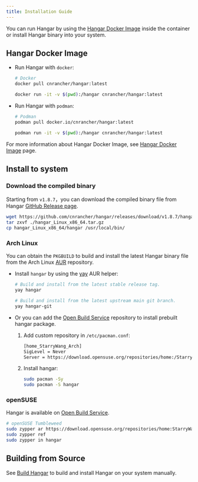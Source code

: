 ```yaml
---
title: Installation Guide
---
```


You can run Hangar by using the [Hangar Docker Image](#hangar-docker-image) inside the container or install Hangar binary into your system.

## Hangar Docker Image

- Run Hangar with `docker`:

    ```sh
    # Docker
    docker pull cnrancher/hangar:latest

    docker run -it -v $(pwd):/hangar cnrancher/hangar:latest
    ```

- Run Hangar with `podman`:

    ```sh
    # Podman
    podman pull docker.io/cnrancher/hangar:latest

    podman run -it -v $(pwd):/hangar cnrancher/hangar:latest
    ```

For more information about Hangar Docker Image, see [Hangar Docker Image](/docs/v1.8/docker-image) page.

## Install to system

### Download the compiled binary

Starting from `v1.8.7`，you can download the compiled binary file from Hangar [GitHub Release page](https://github.com/cnrancher/hangar/releases).

```bash
wget https://github.com/cnrancher/hangar/releases/download/v1.8.7/hangar_Linux_x86_64.tar.gz
tar zxvf ./hangar_Linux_x86_64.tar.gz
cp hangar_Linux_x86_64/hangar /usr/local/bin/
```

### Arch Linux

You can obtain the `PKGBUILD` to build and install the latest Hangar binary file from the Arch Linux [AUR](https://aur.archlinux.org/packages/hangar) repository.

- Install `hangar` by using the [yay](https://github.com/Jguer/yay) AUR helper:

    ```sh
    # Build and install from the latest stable release tag.
    yay hangar

    # Build and install from the latest upstream main git branch.
    yay hangar-git
    ```

- Or you can add the [Open Build Service](https://download.opensuse.org/repositories/home:/StarryWang/Arch/x86_64/) repository to install prebuilt hangar package.

    1. Add custom repository in `/etc/pacman.conf`:
        ```txt title="/etc/pacman.conf"
        [home_StarryWang_Arch]
        SigLevel = Never
        Server = https://download.opensuse.org/repositories/home:/StarryWang/Arch/$arch
        ```
    1. Install hangar:
        ```sh
        sudo pacman -Sy
        sudo pacman -S hangar
        ```

### openSUSE

Hangar is available on [Open Build Service](https://build.opensuse.org/package/show/home:StarryWang/Hangar).

```sh
# openSUSE Tumbleweed
sudo zypper ar https://download.opensuse.org/repositories/home:StarryWang/openSUSE_Tumbleweed/home:StarryWang.repo
sudo zypper ref
sudo zypper in hangar
```

## Building from Source

See [Build Hangar](/docs/v1.8/dev/build) to build and install Hangar on your system manually.

